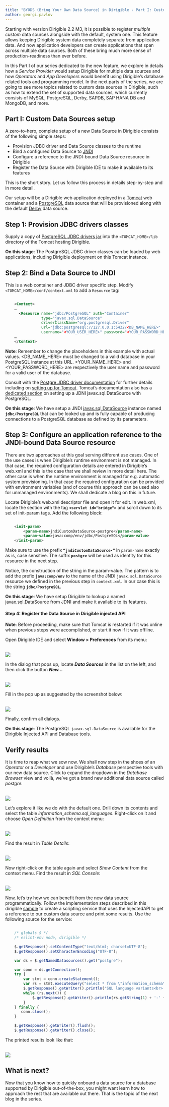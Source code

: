```yaml
---
title: "BYODS (Bring Your Own Data Source) in Dirigible - Part I: Custom Data Sources setup"
author: georgi.pavlov
---
```


Starting with version Dirigible 2.2 M3, it is possible to register *multiple custom* data sources alongside with the default, system one. This feature allows keeping Dirigible system data completely separate from application data. And now application developers can create applications that span across multiple data sources. Both of these bring much more sense of production-readiness than ever before.

In this Part I of our series dedicated to the new feature, we explore in details how a *Service Provider* would setup Dirigible for multiple data sources and how *Operators* and *App Developers* would benefit using Dirigible’s database related tools and programming model. In the next parts of the series, we are going to see more topics related to custom data sources in Dirigible, such as how to extend the set of supported data sources, which currently consists of MySQL, PostgreSQL, Derby, SAPDB, SAP HANA DB and MongoDB, and more.

Part I: Custom Data Sources setup
----

A zero-to-hero, complete setup of a new Data Source in Dirigible consists of the following simple steps:

- Provision JDBC driver and Data Source classes to the runtime
- Bind a configured Data Source to [JNDI](http://docs.oracle.com/javase/8/docs/technotes/guides/jndi/index.html)
- Configure a reference to the JNDI-bound Data Source resource in Dirigible
- Register the Data Source with Dirigible IDE to make it available to its features

This is the short story. Let us follow this process in details step-by-step and in more detail.

Our setup will be a Dirigible web application deployed in a [Tomcat](http://tomcat.apache.org/tomcat-7.0-doc/) web container and a [PostgreSQL](http://www.postgresql.org/) data source that will be provisioned along with the default [Derby](https://db.apache.org/derby/) data source.

Step 1: Provision JDBC drivers classes
-----

Supply a copy of [PostgreSQL JDBC drivers jar](https://jdbc.postgresql.org/download.html) into the `<TOMCAT_HOME>/lib` directory of the Tomcat hosting Dirigible.

**On this stage**: The PostgreSQL JDBC driver classes can be loaded by web applications, including Dirigible deployment on this Tomcat instance.

Step 2: Bind a Data Source to JNDI
-----

This is a web container and JDBC driver specific step. Modify `<TOMCAT_HOME>/conf/context.xml` to add a `Resource` tag:

```xml

	<Context>
	…
	  <Resource name="jdbc/PostgreSQL" auth="Container"
				type="javax.sql.DataSource"
				driverClassName="org.postgresql.Driver"
				url="jdbc:postgresql://127.0.0.1:5432/<DB_NAME_HERE>"
	          	username="<YOUR_USER_HERE>" password="<YOUR_PASSWORD_HERE>"/>
	…
	</Context>

```

**Note**: Remember to change the placeholders in this example with actual values. <DB_NAME_HERE> must be changed to a valid database in your PostgreSQL instance at this URL. <YOUR_NAME_HERE> and <YOUR_PASSWORD_HERE> are respectively the user name and password for a valid user of the database.

Consult with the [Postgre JDBC driver documentation](https://jdbc.postgresql.org/documentation/92/index.html) for further details including on [setting up for Tomcat](https://jdbc.postgresql.org/documentation/92/tomcat.html). Tomcat’s documentation also has a [dedicated section](https://tomcat.apache.org/tomcat-7.0-doc/jndi-datasource-examples-howto.html#PostgreSQL) on setting up a JDNI javax.sql.DataSource with PostgreSQL.

**On this stage**: We have setup a JNDI [javax.sql.DataSource](https://docs.oracle.com/javase/7/docs/api/javax/sql/DataSource.html) instance named <B>`jdbc/PostgreSQL`</B> that can be looked up and is fully capable of producing connections to a PostgreSQL database as defined by its parameters.

Step 3: Configure an application reference to the JNDI-bound Data Source resource
----

There are two approaches at this goal serving different use cases. One of the use cases is when Dirigible’s runtime environment is not managed. In that case, the required configuration details are entered in Dirigible’s web.xml and this is the case that we shall review in more detail here. The other case is when the runtime environment is managed for e.g. automatic system provisioning. In that case the required configuration can be provided with environment variables (and of course this approach can be used also for unmanaged environments). We shall dedicate a blog on this in future.

Locate Dirigible’s web.xml descriptor file and open it for edit. In web.xml, locate the section with the tag <B>`<servlet id="bridge">`</B> and scroll down to its set of init-param tags. Add the following block:

```xml

	<init-param>
		<param-name>jndiCustomDataSource-postgre</param-name>
		<param-value>java:comp/env/jdbc/PostgreSQL</param-value>
	</init-param>

```

Make sure to use the prefix <B>`“jndiCustomDataSource-“`</B> in `param-name` exactly as is, case sensitive. The suffix <B>`postgre`</B> will be used as identity for this resource in the next step.

Notice, the construction of the string in the param-value. The pattern is to add the prefix <B>`java:comp/env`</B> to the name of the JNDI `javax.sql.DataSource` resource we defined in the previous step in `context.xml`. In our case this is the string <B>`jdbc/PostgreSQL`</B>.

**On this stage**: We have setup Dirigible to lookup a named javax.sql.DataSource from JDNI and make it available to its features.

#### Step 4: Register the Data Source in Dirigible injected API
**Note**: Before proceeding, make sure that Tomcat is restarted if it was online when previous steps were accomplished, or start it now if it was offline.

Open Dirigible IDE and select **Window > Preferences** from its menu:

<br>
	<img src="/img/posts/20160107-0/1-0.png"/>
<br>

In the dialog that pops up, locate <B><I>Data Sources</B></I> in the list on the left, and then click the button <B><I>New…</I></B>

<br>
	<img src="/img/posts/20160107-0/1-1.png"/>
<br>

Fill in the pop up as suggested by the screenshot below:

<br>
	<img src="/img/posts/20160107-0/1-2.png"/>
<br>

Finally, confirm all dialogs.

**On this stage**: The PostgreSQL `javax.sql.DataSource` is available for the Dirigible Injected API and Database tools.

Verify results
----

It is time to reap what we sow now. We shall now step in the shoes of an *Operator* or a *Developer* and use Dirigible’s *Database* perspective tools with our new data source.
Click to expand the dropdown in the *Database Browser* view and voilà, we’ve got a brand new additional data source called *postgre*:

<br>
	<img src="/img/posts/20160107-0/1-3.png"/>
<br>

Let’s explore it like we do with the default one. Drill down its contents and select the table *information_schema.sql_languages*. Right-click on it and choose *Open Definition* from the context menu:

<br>
	<img src="/img/posts/20160107-0/1-4.png"/>
<br>

Find the result in *Table Details*:

<br>
	<img src="/img/posts/20160107-0/1-5.png"/>
<br>

Now right-click on the table again and select *Show Content* from the context menu. Find the result in *SQL Console*:

<br>
	<img src="/img/posts/20160107-0/1-6.png"/>
<br>

Now, let’s try how we can benefit from the new data source programmatically. Follow the implementation steps described in this dirigible [sample](https://thuf.github.io/dirigible-io/samples/multidb_service.html) to create a scripting service that uses the InjectedAPI to get a reference to our custom data source and print some results. Use the following source for the service:

```javascript

	/* globals $ */
	/* eslint-env node, dirigible */

	$.getResponse().setContentType("text/html; charset=UTF-8");
	$.getResponse().setCharacterEncoding("UTF-8");

	var ds = $.getNamedDatasources().get("postgre");

	var conn = ds.getConnection();
	try {
	    var stmt = conn.createStatement();
	    var rs = stmt.executeQuery("select * from \"information_schema\".\"sql_languages\"");
	    $.getResponse().getWriter().println('SQL language variants<br>');
	    while (rs.next()) {
	        $.getResponse().getWriter().println(rs.getString(1) + '-' + rs.getString(2) + '<br>');
	    }
	} finally {
	   conn.close();
	}

	$.getResponse().getWriter().flush();
	$.getResponse().getWriter().close();

```

The printed results look like that:

<br>
	<img src="/img/posts/20160107-0/1-7.png"/>
<br>

What is next?
----

Now that you know how to quickly onboard a data source for a database supported by Dirigible out-of-the-box, you might want learn how to approach the rest that are available out there. That is the topic of the next blog in the series.

